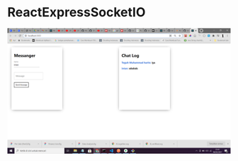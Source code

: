 # ReactExpressSocketIO

![alt text](https://github.com/haritskoding/ReactExpressSocketIO/blob/main/demo/demo.png?raw=true)
